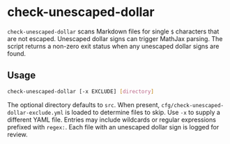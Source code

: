 # check-unescaped-dollar

`check-unescaped-dollar` scans Markdown files for single `$` characters that are
not escaped. Unescaped dollar signs can trigger MathJax parsing. The script
returns a non-zero exit status when any unescaped dollar signs are found.

## Usage

```bash
check-unescaped-dollar [-x EXCLUDE] [directory]
```

The optional directory defaults to `src`. When present,
`cfg/check-unescaped-dollar-exclude.yml` is loaded to determine files to skip.
Use `-x` to supply a different YAML file. Entries may include wildcards or
regular expressions prefixed with `regex:`. Each file with an unescaped dollar
sign is logged for review.
